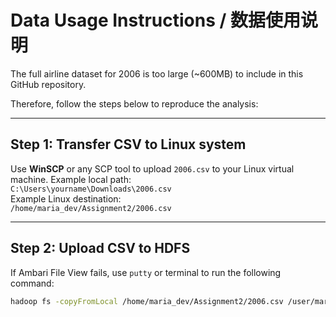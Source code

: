# Data Usage Instructions / 数据使用说明

The full airline dataset for 2006 is too large (~600MB) to include in this GitHub repository.

Therefore, follow the steps below to reproduce the analysis:

---

## Step 1: Transfer CSV to Linux system
Use **WinSCP** or any SCP tool to upload `2006.csv` to your Linux virtual machine.
Example local path:  
`C:\Users\yourname\Downloads\2006.csv`  
Example Linux destination:  
`/home/maria_dev/Assignment2/2006.csv`

---

## Step 2: Upload CSV to HDFS
If Ambari File View fails, use `putty` or terminal to run the following command:

```bash
hadoop fs -copyFromLocal /home/maria_dev/Assignment2/2006.csv /user/maria_dev/Assignment2/2006.csv
